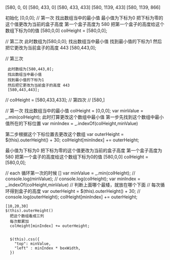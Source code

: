 
[580, 0, 0]
[580, 433, 0]
[580, 433, 433]
 [580, 1139, 433]
 [580, 1139, 866]

 初始化 [0,0,0];
 // 第一次
  找出数组当中的最小值
  最小值为下标为0
  把下标为零的这个值更改为当前的盒子高度
  第一个盒子高度为 580
  把第一个盒子的高度给这个数组下标为0的值
  [580,0,0]
  colHeight = [580,0,0];





 // 第二次
    此时数组为[580,0,0];
    找出数组当中最小值
    找到最小值的下标为1
    然后把它更改为当前盒子的高度 443
    [580,443,0];

 // 第三次

     此时数组为[580,443,0];
     找出数组当中最小值
     找到最小值的下标为1
     然后把它更改为当前盒子的高度 443
     [580,443,443];

 // colHeight = [580,433,433];
 // 第四次
 // [580,]




 // 第一次
  找出数组当中的最小值
  colHeight = [0,0,0];
  var minValue = _.min(colHeight);
  此时打算更改这个数组中最小值
  第一步先找到这个数组中最小值所在的下标位置
  var minIndex = _.indexOf(colHeight,minValue)

  第二步根据这个下标位置去更改这个数组
  var outerHeight =  $(this).outerHeight() + 30;
  colHeight[minIndex] += outerHeight;


  最小值为下标为0
  把下标为零的这个值更改为当前的盒子高度
  第一个盒子高度为 580
  把第一个盒子的高度给这个数组下标为0的值
  [580,0,0]
  colHeight = [580,0,0];


  // each 循环第一次的时候 []
    var minValue = _.min(colHeight);
    // console.log(minValue);
    // console.log(colHeight);
    var minIndex = _.indexOf(colHeight,minValue)
    // 判断上面哪个最矮，就放在哪个下面
    // 每次循环得到盒子的高度
     var outerHeight =  $(this).outerHeight() + 30;
      // console.log(outerHeight);
    colHeight[minIndex] += outerHeight;

    [10,20,30]
    $(this).outerHeight()
      把这个数组看成三列
      每次都累加
      colHeight[minIndex] += outerHeight;


      $(this).css({
        "top": minValue,
        "left" : minIndex * boxWidth,
      })
